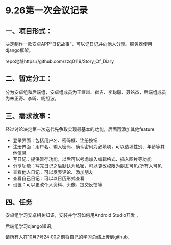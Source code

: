 # 9.26第一次会议记录

## 一、项目形式：
决定制作一款安卓APP“日记故事”，可以记日记并向他人分享。服务器使用django框架。

repo地址https://github.com/zzq0119/Story_Of_Diary

## 二、暂定分工：
分为安卓组和后端组，安卓组成员为王继越、崔吉、李聪聪、聂铭杰，后端组成员为朱正奇、李昕、杨旭波。

## 三、需求故事：
经过讨论决定第一次迭代先争取实现最基本的功能，后面再添加其他feature

-   登录界面：包括用户名、密码框、注册按钮
-   注册界面：用户名、输入密码、确认密码为必填项，可以选填性别、年龄等其他信息
-   写日记：提供暂存功能，以后可以考虑加入编辑格式、插入图片等功能
-   分享功能：写完日记之后默认为私密，可以更改权限为朋友可见/所有人可见
-   查看他人日记：可以发表评论、添加朋友
-   查看自己日记：可以以日历形式查看
-   设置：可以更改个人资料、头像、提交反馈等
    
## 四、任务

安卓组学习安卓相关知识，安装并学习如何用Android Studio开发；
    
后端组学习django知识;
    
请所有人在10月7号24:00之前将自己的学习总结上传到github.
